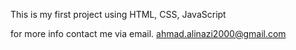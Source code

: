 This is my first project using HTML, CSS, JavaScript

for more info contact me via email. ahmad.alinazi2000@gmail.com
